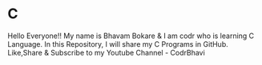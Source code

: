 # C
Hello Everyone!! My name is Bhavam Bokare & I am codr who is learning C Language. In this Repository, I will share my C Programs in GitHub. Like,Share & Subscribe to my Youtube Channel - CodrBhavi
